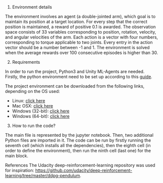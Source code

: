 1. Environment details

The environment involves an agent (a double-jointed arm), which goal is to maintain its position at a target location. For every step that the correct position is maintained, a reward of positive 0.1 is awarded. The observation space consists of 33 variables corresponding to position, rotation, velocity, and angular velocities of the arm. Each action is a vector with four numbers, corresponding to torque applicable to two joints. Every entry in the action vector should be a number between -1 and 1. The environment is solved when the average rewards over 100 consecutive episodes is higher than 30.

2. Requirements

In order to run the project, Python3 and Unity ML-Agents are needed. Firstly, the python environment need to be set up according to this [guide](https://github.com/udacity/deep-reinforcement-learning#dependencies).

The project environment can be downloaded from the following links, depending on the OS used:
- Linux: [click here](https://s3-us-west-1.amazonaws.com/udacity-drlnd/P2/Reacher/one_agent/Reacher_Linux.zip)
- Mac OSX: [click here](https://s3-us-west-1.amazonaws.com/udacity-drlnd/P2/Reacher/one_agent/Reacher.app.zip)
- Windows (32-bit): [click here](https://s3-us-west-1.amazonaws.com/udacity-drlnd/P2/Reacher/one_agent/Reacher_Windows_x86.zip)
- Windows (64-bit): [click here](https://s3-us-west-1.amazonaws.com/udacity-drlnd/P2/Reacher/one_agent/Reacher_Windows_x86_64.zip)

3. How to run the code?

The main file is represented by the jupyter notebook. Then, two additional Python files are imported in it. The code can be run by firstly running the seventh cell (which installs all the dependencies), then the eighth cell (in order to define the environment), then run the ninth cell (last one) for the main block.

References
The Udacity deep-reinforcement-learning repository was used for inspiration: https://github.com/udacity/deep-reinforcement-learning/tree/master/ddpg-pendulum. 

